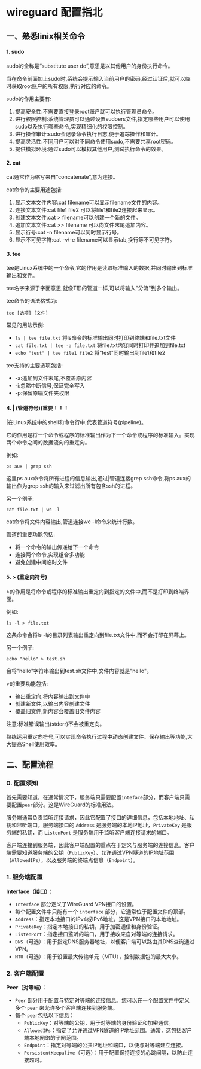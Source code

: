 # wireguard 配置指北 #

## 一、熟悉linix相关命令 ##

####  1. sudo

sudo的全称是“substitute user do”,意思是以其他用户的身份执行命令。

当在命令前面加上sudo时,系统会提示输入当前用户的密码,经过认证后,就可以临时获取root账户的所有权限,执行对应的命令。

sudo的作用主要有:

1. 提高安全性:不需要直接登录root账户就可以执行管理员命令。
2. 进行权限控制:系统管理员可以通过设置sudoers文件,指定哪些用户可以使用sudo以及执行哪些命令,实现精细化的权限控制。
3. 进行操作审计:sudo会记录命令执行日志,便于追踪操作和审计。
4. 提高灵活性:不同用户可以对不同命令使用sudo,不需要共享root密码。
5. 提供模拟环境:通过sudo可以模拟其他用户,测试执行命令的效果。

#### 2. cat ####

cat通常作为缩写来自“concatenate”,意为连接。

cat命令的主要用途包括:

1. 显示文本文件内容:cat filename可以显示filename文件的内容。
2. 连接文本文件:cat file1 file2 可以将file1和file2连接起来显示。
3. 创建文本文件:cat > filename可以创建一个新的文件。
4. 追加文本文件:cat >> filename 可以向文件末尾追加内容。
5. 显示行号:cat -n filename可以同时显示行号。
6. 显示不可见字符:cat -v/-e filename可以显示tab,换行等不可见字符。

#### 3. tee ####

tee是Linux系统中的一个命令,它的作用是读取标准输入的数据,并同时输出到标准输出和文件。

tee名字来源于字面意思,就像T形的管道一样,可以将输入"分流"到多个输出。

tee命令的语法格式为:

```shell
tee [选项] [文件]
```

常见的用法示例:

- `ls | tee file.txt` 将ls命令的标准输出同时打印到终端和file.txt文件
- `cat file.txt | tee -a file.txt` 将file.txt内容同时打印并追加到file.txt
- `echo "test" | tee file1 file2` 将"test"同时输出到file1和file2

tee支持的主要选项包括:

- -a:追加到文件末尾,不覆盖原内容
- -i:忽略中断信号,保证完全写入
- -p:保留原输文件夹权限

#### 4. | (管道符号)(重要！！！

|在Linux系统中的shell和命令行中,代表管道符号(pipeline)。

它的作用是将一个命令或程序的标准输出作为下一个命令或程序的标准输入。实现两个命令之间的数据流向的重定向。

例如:

```
ps aux | grep ssh
```

这里ps aux命令将所有进程的信息输出,通过|管道连接grep ssh命令,将ps aux的输出作为grep ssh的输入来过滤出所有包含ssh的进程。

另一个例子:

```
cat file.txt | wc -l
```

cat命令将文件内容输出,管道连接wc -l命令来统计行数。

管道的重要功能包括:

- 将一个命令的输出传递给下一个命令
- 连接两个命令,实现组合多功能
- 避免创建中间临时文件

#### 5. > (重定向符号) ####

\>的作用是将命令或程序的标准输出重定向到指定的文件中,而不是打印到终端界面。

例如:

```
ls -l > file.txt
```

这条命令会将ls -l的目录列表输出重定向到file.txt文件中,而不会打印在屏幕上。

另一个例子:

```
echo "hello" > test.sh 
```

会将"hello"字符串输出到test.sh文件中,文件内容就是"hello"。

\>的重要功能包括:

- 输出重定向,将内容输出到文件中
- 创建新文件,以输出内容创建文件
- 覆盖旧文件,新内容会覆盖旧文件内容

注意:标准错误输出(stderr)不会被重定向。

熟练运用重定向符号,可以实现命令执行过程中动态创建文件、保存输出等功能,大大提高Shell使用效率。

## 二、配置流程 

### 0. 配置须知 ###

首先需要知道，在通常情况下，服务端只需要配置`inteface`部分，而客户端只需要配置`peer`部分。这是WireGuard的标准用法。

服务端通常负责监听连接请求，因此它配置了接口的详细信息，包括本地地址、私钥和监听端口。服务端接口的 `Address` 是服务端的本地IP地址，`PrivateKey` 是服务端的私钥，而 `ListenPort` 是服务端用于监听客户端连接请求的端口。

客户端连接到服务端，因此客户端配置的重点在于定义与服务端的连接信息。客户端需要知道服务端的公钥（`PublicKey`）、允许通过VPN隧道的IP地址范围（`AllowedIPs`），以及服务端的终端点信息（`Endpoint`）。

### 1. 服务端配置 ###

**Interface（接口）：**

- `Interface` 部分定义了WireGuard VPN接口的设置。
- 每个配置文件中只能有一个 `interface` 部分，它通常位于配置文件的顶部。
- `Address`：指定本地接口的IPv4或IPv6地址。这是VPN接口的本地地址。
- `PrivateKey`：指定本地接口的私钥，用于加密通信和身份验证。
- `ListenPort`：指定接口监听的端口，用于接收来自对等端的连接请求。
- `DNS`（可选）：用于指定DNS服务器地址，以便客户端可以路由其DNS查询通过VPN。
- `MTU`（可选）：用于设置最大传输单元（MTU），控制数据包的最大大小。

### 2. 客户端配置 ###

**Peer（对等端）：**

- `Peer` 部分用于配置与特定对等端的连接信息。您可以在一个配置文件中定义多个 `peer` 来允许多个客户端连接到服务端。
- 每个 `peer`包括以下信息：
  - `PublicKey`：对等端的公钥，用于对等端的身份验证和加密通信。
  - `AllowedIPs`：指定了允许通过VPN隧道的IP地址范围。通常，这包括客户端本地网络的子网范围。
  - `Endpoint`：指定对等端的公共IP地址和端口，以便与对等端建立连接。
  - `PersistentKeepalive`（可选）：用于配置保持连接的心跳间隔，以防止连接超时。